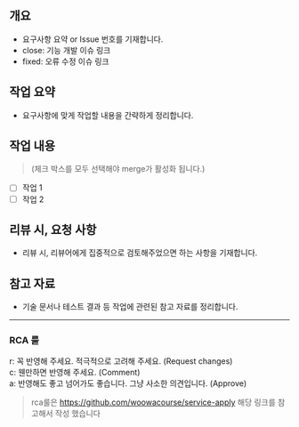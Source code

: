 ## 개요

- 요구사항 요약 or Issue 번호를 기재합니다.
- close: 기능 개발 이슈 링크
- fixed: 오류 수정 이슈 링크

## 작업 요약

- 요구사항에 맞게 작업할 내용을 간략하게 정리합니다.

## 작업 내용

> (체크 박스를 모두 선택해야 merge가 활성화 됩니다.)

- [ ]  작업 1
- [ ]  작업 2

## 리뷰 시, 요청 사항

- 리뷰 시, 리뷰어에게 집중적으로 검토해주었으면 하는 사항을 기재합니다.



## 참고 자료

- 기술 문서나 테스트 결과 등 작업에 관련된 참고 자료를 정리합니다.

---
### RCA 룰

r: 꼭 반영해 주세요. 적극적으로 고려해 주세요. (Request changes)  
c: 웬만하면 반영해 주세요. (Comment)  
a: 반영해도 좋고 넘어가도 좋습니다. 그냥 사소한 의견입니다. (Approve)

>rca룰은 https://github.com/woowacourse/service-apply 해당 링크를 참고해서 작성 했습니다 
